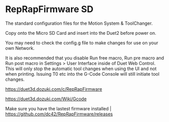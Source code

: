 # RepRapFirmware SD
The standard configuration files for the Motion System &amp; ToolChanger.

Copy onto the Micro SD Card and insert into the Duet2 before power on.

You may need to check the config.g file to make changes for use on your own Network.

It is also recommended that you disable Run free macro, Run pre macro and Run post macro in Settings > User Interface inside of Duet Web Control. This will only stop the automatic tool changes when using the UI and not when printing. Issuing T0 etc into the G-Code Console will still initiate tool changes.

https://duet3d.dozuki.com/c/RepRapFirmware

https://duet3d.dozuki.com/Wiki/Gcode

Make sure you have the lastest firmware installed | https://github.com/dc42/RepRapFirmware/releases   
